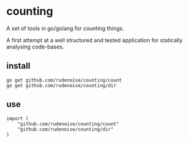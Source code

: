 counting
========

A set of tools in go/golang for counting things.

A first attempt at a well structured and tested application for statically analysing code-bases.

install
-------

    go get github.com/rudenoise/counting/count
    go get github.com/rudenoise/counting/dir


use
---

    import (
    	"github.com/rudenoise/counting/count"
    	"github.com/rudenoise/counting/dir"
    )
